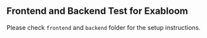 ## Frontend and Backend Test for Exabloom

Please check ```frontend``` and ```backend``` folder for the setup instructions.